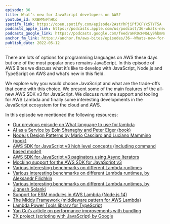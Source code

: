 ```yaml
---
episode: 36
title: What’s new for JavaScript developers on AWS?
youtube_id: KXBPMvPhHCo
spotify_link: https://open.spotify.com/episode/2AstYhPjiPfJCFYx5TYT5A
podcasts_apple_link: https://podcasts.apple.com/us/podcast/36-whats-new-for-javascript-developers-on-aws/id1585489017?i=1000560871608
podcasts_google_link: https://podcasts.google.com/feed/aHR0cHM6Ly9hbmNob3IuZm0vcy82YTMzMTJhMC9wb2RjYXN0L3Jzcw/episode/Yzc4NTg4ZmQtOTc1ZC00MDAxLTkwMDktMjU5NTYyNjgzZTI3?sa=X&ved=0CAUQkfYCahcKEwi4n82V7vX3AhUAAAAAHQAAAAAQAQ
anchor_fm_link: https://anchor.fm/aws-bites/episodes/36--Whats-new-for-JavaScript-developers-on-AWS-e1ie3mj
publish_date: 2022-05-12
---
```


There are lots of options for programming languages on AWS these days but one of the most popular ones remains JavaScript. In this episode of AWS Bites we discuss what it’s like to develop with JavaScript, Node.js and TypeScript on AWS and what’s new in this field.

We explore why you would choose JavaScript and what are the trade-offs that come with this choice. We present some of the main features of the all-new AWS SDK v3 for JavaScript. We discuss runtime support and tooling for AWS Lambda and finally some interesting developments in the JavaScript ecosystem for the cloud and AWS.

In this episode we mentioned the following resources:
  - [Our previous episode on What language to use for lambda](https://www.youtube.com/watch?v=S0tpReRa6m4") 
  - [AI as a Service by Eoin Shanaghy and Peter Elger (book)](https://www.manning.com/books/ai-as-a-service)
  - [Node.js Design Patterns by Mario Casciaro and Luciano Mammino (book)](https://www.nodejsdesignpatterns.com/)
  - [AWS SDK for JavaScript v3 high level concepts (including command based model)](https://docs.aws.amazon.com/AWSJavaScriptSDK/v3/latest/index.html#high-level-concepts)
  - [AWS SDK for JavaScript v3 paginators using Async Iterators](https://docs.aws.amazon.com/AWSJavaScriptSDK/v3/latest/index.html#paginators)
  - [Mocking support for the AWS SDK for JavaScript v3](https://aws.amazon.com/blogs/developer/mocking-modular-aws-sdk-for-javascript-v3-in-unit-tests/)
  - [Various interesting benchmarks on different Lambda runtimes](https://github.com/theam/aws-lambda-benchmark) 
  - [Various interesting benchmarks on different Lambda runtimes, by Aleksandr Filichkin](https://filia-aleks.medium.com/benchmarking-all-aws-lambda-runtimes-in-2021-cold-start-part-1-e4146fe89385)
  - [Various interesting benchmarks on different Lambda runtimes, by Jignesh Solanki](https://www.simform.com/blog/aws-lambda-performance/)
  - [Support for ESM modules in AWS Lambda (Node.js 14)](https://aws.amazon.com/about-aws/whats-new/2022/01/aws-lambda-es-modules-top-level-await-node-js-14/)
  - [The Middy Framework (middleware pattern for AWS Lambda)](https://middy.js.org/)
  - [Lambda Power Tools library for TypeScript](https://awslabs.github.io/aws-lambda-powertools-typescript/latest/)
  - [Yan Cui’s article on performance improvements with bundling](https://lumigo.io/blog/3-major-ways-to-improve-aws-lambda-performance/)
  - [ZX project (scripting with JavaScript) by Google](https://github.com/google/zx)